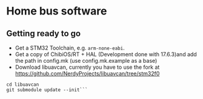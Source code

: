 # Home bus software

## Getting ready to go

 * Get a STM32 Toolchain, e.g. `arm-none-eabi`.
 * Get a copy of ChibiOS/RT + HAL (Development done with 17.6.3)and add the path in config.mk (use config.mk.example as a base)
 * Download libuavcan, currently you have to use the fork at https://github.com/NerdyProjects/libuavcan/tree/stm32f0
 ```git clone https://github.com/NerdyProjects/libuavcan.git
 cd libuavcan
 git submodule update --init```

